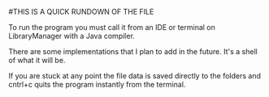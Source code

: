#THIS IS A QUICK RUNDOWN OF THE FILE

To run the program you must call it from an IDE or terminal on LibraryManager with a Java compiler.

There are some implementations that I plan to add in the future. It's a shell of what it will be.

If you are stuck at any point the file data is saved directly to the folders and cntrl+c quits the program instantly from the terminal.
